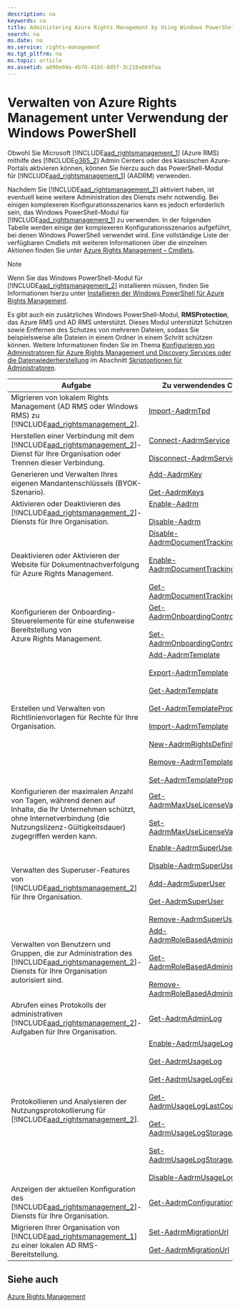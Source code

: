 ```yaml
---
description: na
keywords: na
title: Administering Azure Rights Management by Using Windows PowerShell
search: na
ms.date: na
ms.service: rights-management
ms.tgt_pltfrm: na
ms.topic: article
ms.assetid: a890e04a-4b70-41b5-8d5f-3c210a669faa
---
```

# Verwalten von Azure Rights Management unter Verwendung der Windows PowerShell
Obwohl Sie Microsoft [!INCLUDE[aad_rightsmanagement_1](../Token/aad_rightsmanagement_1_md.md)] (Azure RMS) mithilfe des [!INCLUDE[o365_2](../Token/o365_2_md.md)] Admin Centers oder des klassischen Azure-Portals aktivieren können, können Sie hierzu auch das PowerShell-Modul für [!INCLUDE[aad_rightsmanagement_1](../Token/aad_rightsmanagement_1_md.md)] (AADRM) verwenden.

Nachdem Sie [!INCLUDE[aad_rightsmanagement_2](../Token/aad_rightsmanagement_2_md.md)] aktiviert haben, ist eventuell keine weitere Administration des Diensts mehr notwendig. Bei einigen komplexeren Konfigurationsszenarios kann es jedoch erforderlich sein, das Windows PowerShell-Modul für [!INCLUDE[aad_rightsmanagement_1](../Token/aad_rightsmanagement_1_md.md)] zu verwenden. In der folgenden Tabelle werden einige der komplexeren Konfigurationsszenarios aufgeführt, bei denen Windows PowerShell verwendet wird. Eine vollständige Liste der verfügbaren Cmdlets mit weiteren Informationen über die einzelnen Aktionen finden Sie unter [Azure Rights Management – Cmdlets](http://msdn.microsoft.com/library/azure/dn629398.aspx).

> [!NOTE]
> Wenn Sie das Windows PowerShell-Modul für [!INCLUDE[aad_rightsmanagement_2](../Token/aad_rightsmanagement_2_md.md)] installieren müssen, finden Sie Informationen hierzu unter [Installieren der Windows PowerShell für Azure Rights Management](../Topic/Installing_Windows_PowerShell_for_Azure_Rights_Management.md).

Es gibt auch ein zusätzliches Windows PowerShell-Modul, **RMSProtection**, das Azure RMS und AD RMS unterstützt. Dieses Modul unterstützt Schützen sowie Entfernen des Schutzes von mehreren Dateien, sodass Sie beispielsweise alle Dateien in einem Ordner in einem Schritt schützen können. Weitere Informationen finden Sie im Thema [Konfigurieren von Administratoren für Azure Rights Management und Discovery Services oder die Datenwiederherstellung](../Topic/Configuring_Super_Users_for_Azure_Rights_Management_and_Discovery_Services_or_Data_Recovery.md) im Abschnitt [Skriptoptionen für Administratoren](../Topic/Configuring_Super_Users_for_Azure_Rights_Management_and_Discovery_Services_or_Data_Recovery.md#BKMK_RMSProtectionModule).

|Aufgabe|Zu verwendendes Cmdlet|
|-----------|--------------------------|
|Migrieren von lokalem Rights Management (AD RMS oder Windows RMS) zu [!INCLUDE[aad_rightsmanagement_2](../Token/aad_rightsmanagement_2_md.md)].|[Import-AadrmTpd](http://msdn.microsoft.com/library/azure/dn857523.aspx)|
|Herstellen einer Verbindung mit dem [!INCLUDE[aad_rightsmanagement_2](../Token/aad_rightsmanagement_2_md.md)]-Dienst für Ihre Organisation oder Trennen dieser Verbindung.|[Connect-AadrmService](http://msdn.microsoft.com/library/azure/dn629415.aspx)<br /><br />[Disconnect-AadrmService](http://msdn.microsoft.com/library/azure/dn629416.aspx)|
|Generieren und Verwalten Ihres eigenen Mandantenschlüssels (BYOK-Szenario).|[Add-AadrmKey](http://msdn.microsoft.com/library/azure/dn629418.aspx)<br /><br />[Get-AadrmKeys](http://msdn.microsoft.com/library/azure/dn629420.aspx)|
|Aktivieren oder Deaktivieren des [!INCLUDE[aad_rightsmanagement_2](../Token/aad_rightsmanagement_2_md.md)]-Diensts für Ihre Organisation.|[Enable-Aadrm](http://msdn.microsoft.com/library/azure/dn629412.aspx)<br /><br />[Disable-Aadrm](http://msdn.microsoft.com/library/azure/dn629422.aspx)|
|Deaktivieren oder Aktivieren der Website für Dokumentnachverfolgung für Azure Rights Management.|[Disable-AadrmDocumentTrackingFeature](https://msdn.microsoft.com/library/azure/mt548471.aspx)<br /><br />[Enable-AadrmDocumentTrackingFeature](https://msdn.microsoft.com/library/azure/mt548469.aspx)<br /><br />[Get-AadrmDocumentTrackingFeature](https://msdn.microsoft.com/library/azure/mt548470.aspx)|
|Konfigurieren der Onboarding-Steuerelemente für eine stufenweise Bereitstellung von Azure Rights Management.|[Get-AadrmOnboardingControlPolicy](http://msdn.microsoft.com/library/azure/dn857522.aspx)<br /><br />[Set-AadrmOnboardingControlPolicy](http://msdn.microsoft.com/library/azure/dn857521.aspx)|
|Erstellen und Verwalten von Richtlinienvorlagen für Rechte für Ihre Organisation.|[Add-AadrmTemplate](http://msdn.microsoft.com/library/azure/dn727075.aspx)<br /><br />[Export-AadrmTemplate](http://msdn.microsoft.com/library/azure/dn727078.aspx)<br /><br />[Get-AadrmTemplate](http://msdn.microsoft.com/library/azure/dn727079.aspx)<br /><br />[Get-AadrmTemplateProperty](http://msdn.microsoft.com/library/azure/dn727081.aspx)<br /><br />[Import-AadrmTemplate](http://msdn.microsoft.com/library/azure/dn727077.aspx)<br /><br />[New-AadrmRightsDefinition](http://msdn.microsoft.com/library/azure/dn727080.aspx)<br /><br />[Remove-AadrmTemplate](http://msdn.microsoft.com/library/azure/dn727082.aspx)<br /><br />[Set-AadrmTemplateProperty](http://msdn.microsoft.com/library/azure/dn727076.aspx)|
|Konfigurieren der maximalen Anzahl von Tagen, während denen auf Inhalte, die Ihr Unternehmen schützt, ohne Internetverbindung (die Nutzungslizenz-Gültigkeitsdauer) zugegriffen werden kann.|[Get-AadrmMaxUseLicenseValidityTime](https://msdn.microsoft.com/library/azure/dn932062.aspx)<br /><br />[Set-AadrmMaxUseLicenseValidityTime](https://msdn.microsoft.com/library/azure/dn932063.aspx)|
|Verwalten des Superuser-Features von [!INCLUDE[aad_rightsmanagement_2](../Token/aad_rightsmanagement_2_md.md)] für Ihre Organisation.|[Enable-AadrmSuperUserFeature](http://msdn.microsoft.com/library/azure/dn629400.aspx)<br /><br />[Disable-AadrmSuperUserFeature](http://msdn.microsoft.com/library/azure/dn629428.aspx)<br /><br />[Add-AadrmSuperUser](http://msdn.microsoft.com/library/azure/dn629411.aspx)<br /><br />[Get-AadrmSuperUser](http://msdn.microsoft.com/library/azure/dn629408.aspx)<br /><br />[Remove-AadrmSuperUser](http://msdn.microsoft.com/library/azure/dn629405.aspx)|
|Verwalten von Benutzern und Gruppen, die zur Administration des [!INCLUDE[aad_rightsmanagement_2](../Token/aad_rightsmanagement_2_md.md)]-Diensts für Ihre Organisation autorisiert sind.|[Add-AadrmRoleBasedAdministrator](http://msdn.microsoft.com/library/azure/dn629417.aspx)<br /><br />[Get-AadrmRoleBasedAdministrator](http://msdn.microsoft.com/library/azure/dn629407.aspx)<br /><br />[Remove-AadrmRoleBasedAdministrator](http://msdn.microsoft.com/library/azure/dn629424.aspx)|
|Abrufen eines Protokolls der administrativen [!INCLUDE[aad_rightsmanagement_2](../Token/aad_rightsmanagement_2_md.md)]-Aufgaben für Ihre Organisation.|[Get-AadrmAdminLog](http://msdn.microsoft.com/library/azure/dn629430.aspx)|
|Protokollieren und Analysieren der Nutzungsprotokollierung für [!INCLUDE[aad_rightsmanagement_2](../Token/aad_rightsmanagement_2_md.md)].|[Enable-AadrmUsageLogFeature](http://msdn.microsoft.com/library/azure/dn629421.aspx)<br /><br />[Get-AadrmUsageLog](http://msdn.microsoft.com/library/azure/dn629401.aspx)<br /><br />[Get-AadrmUsageLogFeature](http://msdn.microsoft.com/library/azure/dn629425.aspx)<br /><br />[Get-AadrmUsageLogLastCounterValue](http://msdn.microsoft.com/library/azure/dn629423.aspx)<br /><br />[Get-AadrmUsageLogStorageAccount](http://msdn.microsoft.com/library/azure/dn629419.aspx)<br /><br />[Set-AadrmUsageLogStorageAccount](http://msdn.microsoft.com/library/azure/dn629426.aspx)<br /><br />[Disable-AadrmUsageLogFeature](http://msdn.microsoft.com/library/azure/dn629404.aspx)|
|Anzeigen der aktuellen Konfiguration des [!INCLUDE[aad_rightsmanagement_2](../Token/aad_rightsmanagement_2_md.md)]-Diensts für Ihre Organisation.|[Get-AadrmConfiguration](http://msdn.microsoft.com/library/azure/dn629410.aspx)|
|Migrieren Ihrer Organisation von [!INCLUDE[aad_rightsmanagement_1](../Token/aad_rightsmanagement_1_md.md)] zu einer lokalen AD RMS-Bereitstellung.|[Set-AadrmMigrationUrl](http://msdn.microsoft.com/library/azure/dn629429.aspx)<br /><br />[Get-AadrmMigrationUrl](http://msdn.microsoft.com/library/azure/dn629403.aspx)|

## Siehe auch
[Azure Rights Management](../Topic/Azure_Rights_Management.md)

